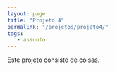 ```yaml
---
layout: page
title: "Projeto 4"
permalink: "/projetos/projeto4/"
tags:
   - assunto
---
```


Este projeto consiste de coisas.
